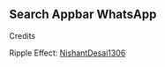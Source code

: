 ## Search Appbar WhatsApp

Credits

Ripple Effect: [NishantDesai1306](https://www.github.com/NishantDesai1306)
